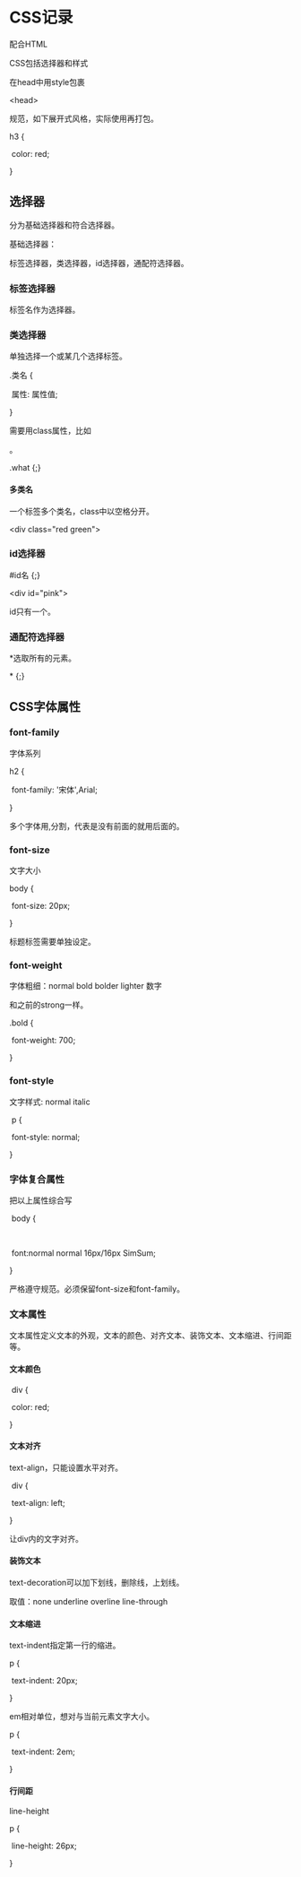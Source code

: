 # CSS记录

配合HTML

CSS包括选择器和样式

在head中用style包裹

\<head>
    <style>
    </style>
</head>

规范，如下展开式风格，实际使用再打包。

h3 {<!-- 选择器后加空格-->

​	color: red;<!-- 冒号后加空格-->

}

## 选择器

分为基础选择器和符合选择器。

基础选择器：

标签选择器，类选择器，id选择器，通配符选择器。

### 标签选择器

标签名作为选择器。

### 类选择器

单独选择一个或某几个选择标签。

.类名 {<!-- 类名不能为标签名-->

​	属性: 属性值;

}

需要用class属性，比如<div class="what">。

.what {;}

#### 多类名

一个标签多个类名，class中以空格分开。

\<div class="red green">

### id选择器

#id名 {;}

\<div id="pink">

id只有一个。

### 通配符选择器

*选取所有的元素。

\* {;}

## CSS字体属性

### font-family

字体系列

h2 {

​	font-family: '宋体',Arial;<!-- SimSum 英文更兼容-->

}

多个字体用,分割，代表是没有前面的就用后面的。

### font-size

文字大小

body {

​	font-size: 20px;<!--必须加单位-->

}

标题标签需要单独设定。

### font-weight

字体粗细：normal bold bolder lighter 数字

和之前的strong一样。

.bold {

​	font-weight: 700;<!--提倡数字表示，700是加粗-->

}

### font-style

文字样式: normal italic

​	p {

​		font-style: normal;

}

### 字体复合属性

把以上属性综合写

​	body { 

​		<!--font:font-style font-weight font-size/line-height font-family;-->

​	font:normal normal 16px/16px SimSum;

}

严格遵守规范。必须保留font-size和font-family。

### 文本属性

文本属性定义文本的外观，文本的颜色、对齐文本、装饰文本、文本缩进、行间距等。

#### 文本颜色

​	div {

​		color: red;<!-- #ff9999 rgb(244,9,9)-->

}

#### 文本对齐

text-align，只能设置水平对齐。

​	div	{

​		text-align: left;<!-- right center;-->	

}

让div内的文字对齐。

#### 装饰文本

text-decoration可以加下划线，删除线，上划线。

取值：none underline overline line-through

#### 文本缩进

text-indent指定第一行的缩进。

p {

​	text-indent: 20px;

}

em相对单位，想对与当前元素文字大小。

p {

​	text-indent: 2em;

}

#### 行间距

line-height

p {

​	line-height: 26px;

}